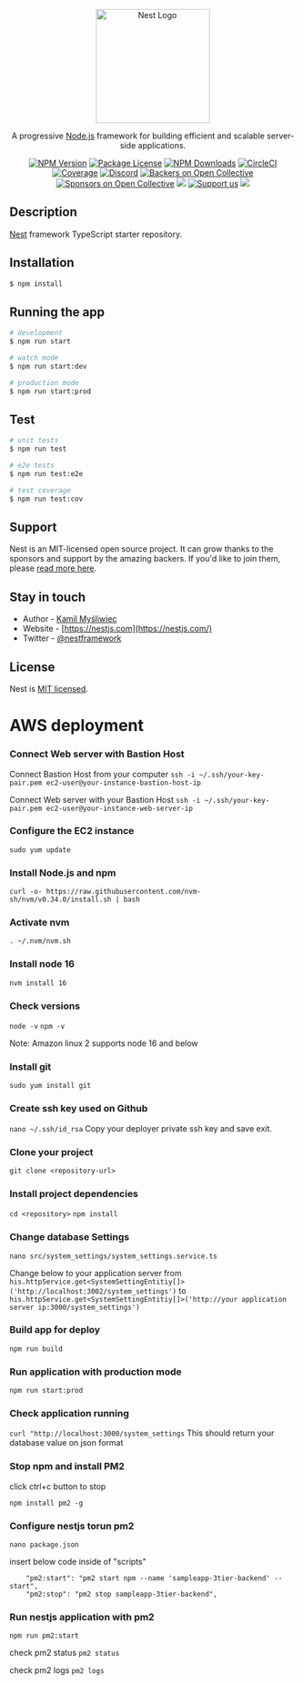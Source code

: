 <p align="center">
  <a href="http://nestjs.com/" target="blank"><img src="https://nestjs.com/img/logo-small.svg" width="200" alt="Nest Logo" /></a>
</p>

[circleci-image]: https://img.shields.io/circleci/build/github/nestjs/nest/master?token=abc123def456
[circleci-url]: https://circleci.com/gh/nestjs/nest

  <p align="center">A progressive <a href="http://nodejs.org" target="_blank">Node.js</a> framework for building efficient and scalable server-side applications.</p>
    <p align="center">
<a href="https://www.npmjs.com/~nestjscore" target="_blank"><img src="https://img.shields.io/npm/v/@nestjs/core.svg" alt="NPM Version" /></a>
<a href="https://www.npmjs.com/~nestjscore" target="_blank"><img src="https://img.shields.io/npm/l/@nestjs/core.svg" alt="Package License" /></a>
<a href="https://www.npmjs.com/~nestjscore" target="_blank"><img src="https://img.shields.io/npm/dm/@nestjs/common.svg" alt="NPM Downloads" /></a>
<a href="https://circleci.com/gh/nestjs/nest" target="_blank"><img src="https://img.shields.io/circleci/build/github/nestjs/nest/master" alt="CircleCI" /></a>
<a href="https://coveralls.io/github/nestjs/nest?branch=master" target="_blank"><img src="https://coveralls.io/repos/github/nestjs/nest/badge.svg?branch=master#9" alt="Coverage" /></a>
<a href="https://discord.gg/G7Qnnhy" target="_blank"><img src="https://img.shields.io/badge/discord-online-brightgreen.svg" alt="Discord"/></a>
<a href="https://opencollective.com/nest#backer" target="_blank"><img src="https://opencollective.com/nest/backers/badge.svg" alt="Backers on Open Collective" /></a>
<a href="https://opencollective.com/nest#sponsor" target="_blank"><img src="https://opencollective.com/nest/sponsors/badge.svg" alt="Sponsors on Open Collective" /></a>
  <a href="https://paypal.me/kamilmysliwiec" target="_blank"><img src="https://img.shields.io/badge/Donate-PayPal-ff3f59.svg"/></a>
    <a href="https://opencollective.com/nest#sponsor"  target="_blank"><img src="https://img.shields.io/badge/Support%20us-Open%20Collective-41B883.svg" alt="Support us"></a>
  <a href="https://twitter.com/nestframework" target="_blank"><img src="https://img.shields.io/twitter/follow/nestframework.svg?style=social&label=Follow"></a>
</p>
  <!--[![Backers on Open Collective](https://opencollective.com/nest/backers/badge.svg)](https://opencollective.com/nest#backer)
  [![Sponsors on Open Collective](https://opencollective.com/nest/sponsors/badge.svg)](https://opencollective.com/nest#sponsor)-->

## Description

[Nest](https://github.com/nestjs/nest) framework TypeScript starter repository.

## Installation

```bash
$ npm install
```

## Running the app

```bash
# development
$ npm run start

# watch mode
$ npm run start:dev

# production mode
$ npm run start:prod
```

## Test

```bash
# unit tests
$ npm run test

# e2e tests
$ npm run test:e2e

# test coverage
$ npm run test:cov
```

## Support

Nest is an MIT-licensed open source project. It can grow thanks to the sponsors and support by the amazing backers. If you'd like to join them, please [read more here](https://docs.nestjs.com/support).

## Stay in touch

- Author - [Kamil Myśliwiec](https://kamilmysliwiec.com)
- Website - [https://nestjs.com](https://nestjs.com/)
- Twitter - [@nestframework](https://twitter.com/nestframework)

## License

Nest is [MIT licensed](LICENSE).

# AWS deployment

### Connect Web server with Bastion Host
Connect Bastion Host from your computer
`ssh -i ~/.ssh/your-key-pair.pem ec2-user@your-instance-bastion-host-ip`

Connect Web server with your Bastion Host
`ssh -i ~/.ssh/your-key-pair.pem ec2-user@your-instance-web-server-ip`

### Configure the EC2 instance
`sudo yum update`

### Install Node.js and npm
`curl -o- https://raw.githubusercontent.com/nvm-sh/nvm/v0.34.0/install.sh | bash`

### Activate nvm
`. ~/.nvm/nvm.sh`

### Install node 16
`nvm install 16`

### Check versions
`node -v`
`npm -v`

Note: Amazon linux 2 supports node 16 and below

###  Install git
`sudo yum install git`

### Create ssh key used on Github
`nano ~/.ssh/id_rsa`
Copy your deployer private ssh key and save exit.

### Clone your project
`git clone <repository-url>`

### Install project dependencies
`cd <repository>`
`npm install`

### Change database Settings

`nano src/system_settings/system_settings.service.ts`

Change below to your application server
from `his.httpService.get<SystemSettingEntitiy[]>('http://localhost:3002/system_settings')`
to `his.httpService.get<SystemSettingEntitiy[]>('http://your application server ip:3000/system_settings')` 

### Build app for deploy
`npm run build`

### Run application with production mode
`npm run start:prod`

### Check application running
`curl "http://localhost:3000/system_settings`
This should return your database value on json format

### Stop npm and install PM2
click ctrl+c button to stop 

`npm install pm2 -g`

### Configure nestjs torun pm2

`nano package.json`

insert below code inside of "scripts"
```
    "pm2:start": "pm2 start npm --name 'sampleapp-3tier-backend' -- start",
    "pm2:stop": "pm2 stop sampleapp-3tier-backend",
```

### Run nestjs application with pm2

`npm run pm2:start`

check pm2 status
`pm2 status`

check pm2 logs
`pm2 logs`
